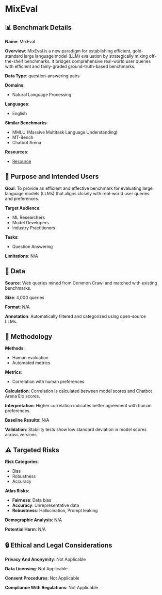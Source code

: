# MixEval

## 📊 Benchmark Details

**Name**: MixEval

**Overview**: MixEval is a new paradigm for establishing efficient, gold-standard large language model (LLM) evaluation by strategically mixing off-the-shelf benchmarks. It bridges comprehensive real-world user queries with efficient and fairly-graded ground-truth-based benchmarks.

**Data Type**: question-answering pairs

**Domains**:
- Natural Language Processing

**Languages**:
- English

**Similar Benchmarks**:
- MMLU (Massive Multitask Language Understanding)
- MT-Bench
- Chatbot Arena

**Resources**:
- [Resource](https://mixeval.github.io/)

## 🎯 Purpose and Intended Users

**Goal**: To provide an efficient and effective benchmark for evaluating large language models (LLMs) that aligns closely with real-world user queries and preferences.

**Target Audience**:
- ML Researchers
- Model Developers
- Industry Practitioners

**Tasks**:
- Question Answering

**Limitations**: N/A

## 💾 Data

**Source**: Web queries mined from Common Crawl and matched with existing benchmarks.

**Size**: 4,000 queries

**Format**: N/A

**Annotation**: Automatically filtered and categorized using open-source LLMs.

## 🔬 Methodology

**Methods**:
- Human evaluation
- Automated metrics

**Metrics**:
- Correlation with human preferences

**Calculation**: Correlation is calculated between model scores and Chatbot Arena Elo scores.

**Interpretation**: Higher correlation indicates better agreement with human preferences.

**Baseline Results**: N/A

**Validation**: Stability tests show low standard deviation in model scores across versions.

## ⚠️ Targeted Risks

**Risk Categories**:
- Bias
- Robustness
- Accuracy

**Atlas Risks**:
- **Fairness**: Data bias
- **Accuracy**: Unrepresentative data
- **Robustness**: Hallucination, Prompt leaking

**Demographic Analysis**: N/A

**Potential Harm**: N/A

## 🔒 Ethical and Legal Considerations

**Privacy And Anonymity**: Not Applicable

**Data Licensing**: Not Applicable

**Consent Procedures**: Not Applicable

**Compliance With Regulations**: Not Applicable
